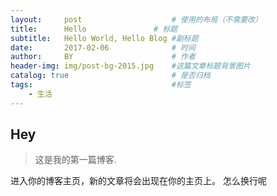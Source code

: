 ```yaml
---
layout:     post   				    # 使用的布局（不需要改）
title:      Hello 				# 标题 
subtitle:   Hello World, Hello Blog #副标题
date:       2017-02-06 				# 时间
author:     BY 						# 作者
header-img: img/post-bg-2015.jpg 	#这篇文章标题背景图片
catalog: true 						# 是否归档
tags:								#标签
    - 生活
---
```


## Hey
>这是我的第一篇博客.

进入你的博客主页，新的文章将会出现在你的主页上。
怎么换行呢